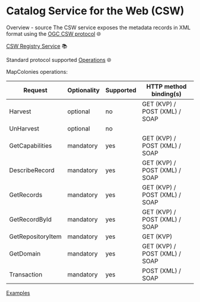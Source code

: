 # Catalog Service for the Web (CSW)
Overview - source
The CSW service exposes the metadata records in XML format using the [OGC CSW protocol](https://docs.pycsw.org/en/latest/introduction.html#csw-support) :globe_with_meridians:

[CSW Registry Service](.//assets/pdfs/manuals/07-110r4_CSW-ebRIM_Registry_Service_-_Part_1_ebRIM_profile_of_CSW_v1.0.1.pdf) :books:

Standard protocol supported [Operations](https://docs.pycsw.org/en/latest/introduction.html#supported-operations) :globe_with_meridians:

MapColonies operations:

| **Request** | **Optionality** | **Supported** | **HTTP method binding(s)** |
| ----------- | ----------- | ----------- | ----------- |
| Harvest | optional | no | GET (KVP) / POST (XML) / SOAP |
| UnHarvest | optional | no |  |
| GetCapabilities | mandatory | yes | GET (KVP) / POST (XML) / SOAP |
| DescribeRecord | mandatory | yes | GET (KVP) / POST (XML) / SOAP |
| GetRecords | mandatory | yes | GET (KVP) / POST (XML) / SOAP |
| GetRecordById | mandatory | yes | GET (KVP) / POST (XML) / SOAP |
| GetRepositoryItem | mandatory | yes | GET (KVP) |
| GetDomain | mandatory | yes | GET (KVP) / POST (XML) / SOAP |
| Transaction | mandatory | yes | POST (XML) / SOAP |

[Examples](/ogc-protocols/ogc-csw-examples.md)